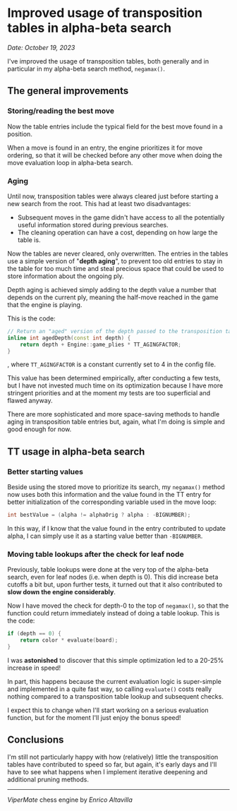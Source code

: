# Improved usage of transposition tables in alpha-beta search

*Date: October 19, 2023*

I've improved the usage of transposition tables, both generally and in particular in my alpha-beta search method, `negamax()`.

## The general improvements

### Storing/reading the best move

Now the table entries include the typical field for the best move found in a position.

When a move is found in an entry, the engine prioritizes it for move ordering, so that it will be checked before any other move when doing the move evaluation loop in alpha-beta search.

### Aging

Until now, transposition tables were always cleared just before starting a new search from the root. This had at least two disadvantages:

* Subsequent moves in the game didn't have access to all the potentially useful information stored during previous searches.
* The cleaning operation can have a cost, depending on how large the table is.

Now the tables are never cleared, only overwritten. The entries in the tables use a simple version of "**depth aging**", to prevent too old entries to stay in the table for too much time and steal precious space that could be used to store information about the ongoing ply.

Depth aging is achieved simply adding to the depth value a number that depends on the current ply, meaning the half-move reached in the game that the engine is playing.

This is the code:

```cpp
// Return an "aged" version of the depth passed to the transposition table get/store functions.
inline int agedDepth(const int depth) {
    return depth + Engine::game_plies * TT_AGINGFACTOR;
}
```
, where `TT_AGINGFACTOR` is a constant currently set to 4 in the config file.

This value has been determined empirically, after conducting a few tests, but I have not invested much time on its optimization because I have more stringent priorities and at the moment my tests are too superficial and flawed anyway.

There are more sophisticated and more space-saving methods to handle aging in transposition table entries but, again, what I'm doing is simple and good enough for now.


## TT usage in alpha-beta search

### Better starting values

Beside using the stored move to prioritize its search, my `negamax()` method now uses both this information and the value found in the TT entry for better initialization of the corresponding variable used in the move loop:

```cpp
int bestValue = (alpha != alphaOrig ? alpha : -BIGNUMBER);
```

In this way, if I know that the value found in the entry contributed to update alpha, I can simply use it as a starting value better than `-BIGNUMBER`.

### Moving table lookups after the check for leaf node

Previously, table lookups were done at the very top of the alpha-beta search, even for leaf nodes (i.e. when depth is 0). This did increase beta cutoffs a bit but, upon further tests, it turned out that it also contributed to **slow down the engine considerably**.

Now I have moved the check for depth-0 to the top of `negamax()`, so that the function could return immediately instead of doing a table lookup. This is the code:

```cpp
if (depth == 0) {
    return color * evaluate(board);
}
```

I was **astonished** to discover that this simple optimization led to a 20-25% increase in speed!

In part, this happens because the current evaluation logic is super-simple and implemented in a quite fast way, so calling `evaluate()` costs really nothing compared to a transposition table lookup and subsequent checks.

I expect this to change when I'll start working on a serious evaluation function, but for the moment I'll just enjoy the bonus speed!

## Conclusions

I'm still not particularly happy with how (relatively) little the transposition tables have contributed to speed so far, but again, it's early days and I'll have to see what happens when I implement iterative deepening and additional pruning methods.

---

*ViperMate* chess engine by *Enrico Altavilla*